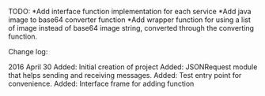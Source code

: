 TODO:
*Add interface function implementation for each service
*Add java image to base64 converter function
*Add wrapper function for using a list of image instead of base64 image string, converted through the converting function.


Change log:

2016 April 30
Added: Initial creation of project
Added: JSONRequest module that helps sending and receiving messages.
Added: Test entry point for convenience.
Added: Interface frame for adding function

